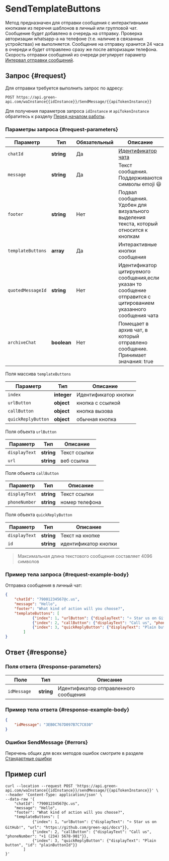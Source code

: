 # SendTemplateButtons

Метод предназначен для отправки сообщения с интерактивными кнопками из перечня шаблонов в личный или групповой чат.
Сообщение будет добавлено в очередь на отправку.  Проверка авторизации whatsapp-а на телефоне (т.е. наличие в связанных устройствах) не выполняется. Сообщение на отправку хранится 24 часа в очереди и будет отправлено сразу же после авторизации телефона. 
Скорость отправки сообщений из очереди регулирует параметр [Интервал отправки сообщений](../send-messages-delay.md).

## Запрос {#request}

Для отправки требуется выполнить запрос по адресу:
```
POST https://api.green-api.com/waInstance{{idInstance}}/SendMessage/{{apiTokenInstance}}
```

Для получения параметров запроса `idInstance` и `apiTokenInstance` обратитесь к разделу [Перед началом работы](../../before-start.md#parameters).

### Параметры запроса {#request-parameters}

Параметр | Тип | Обязательный | Описание
----- | ----- | ----- | -----
`chatId` | **string** | Да | [Идентификатор чата](../chat-id.md)
`message` | **string** | Да | Текст сообщения. Поддерживаются символы emoji 😃 
`footer` | **string** | Нет | Подвал сообщения. Удобен для визуального выделения текста, который относится к кнопкам
`templateButtons` | **array** | Да | Интерактивные кнопки сообщения
`quotedMessageId` | **string** | Нет | Идентификатор цитируемого сообщения,если указан то сообщение отправится с цитированием указанного сообщения чата
`archiveChat` | **boolean** | Нет | Помещает в архив чат, в который отправлено сообщение. Принимает значания: true|false

Поля массива `templateButtons`

Параметр | Тип | Описание
----- | ----- | -----
`index` | **integer** | Идентификатор кнопки
`urlButton` | **object** | кнопка с ссылкой
`callButton` | **object** | кнопка вызова
`quickReplyButton` | **object** | обычная кнопка 

Поля объекта `urlButton`

Параметр | Тип | Описание
----- | ----- | -----
`displayText` | **string** | Текст ссылки
`url` | **string** | веб ссылка

Поля объекта `callButton`

Параметр | Тип | Описание
----- | ----- | -----
`displayText` | **string** | Текст ссылки
`phoneNumber` | **string** | номер телефона

Поля объекта `quickReplyButton`

Параметр | Тип | Описание
----- | ----- | -----
`displayText` | **string** | Текст на кнопке
`id` | **string** | идентификатор кнопки

> Максимальная длина текстового сообщения составляет 4096 символов

### Пример тела запроса {#request-example-body}

Отправка сообщения в личный чат:
```json
{
	"chatId": "79001234567@c.us",
	"message": "Hello",
    "footer": "What kind of action will you choose?",
    "templateButtons": [
            {"index": 1, "urlButton": {"displayText": "⭐ Star us on GitHub!", "url": "https://github.com/green-api/docs"}},
            {"index": 2, "callButton": {"displayText": "Call us", "phoneNumber": "+1 (234) 5678-901"}},
            {"index": 3, "quickReplyButton": {"displayText": "Plain button", "id": "plainButtonId"}}
        ]
}
```

## Ответ {#response}

### Поля ответа {#response-parameters}

Поле | Тип |  Описание
----- | ----- | -----
`idMessage ` | **string** | Идентификатор отправленного сообщения 

### Пример тела ответа {#response-example-body}

```json
{
    "idMessage": "3EB0C767D097B7C7C030"
}
```

### Ошибки SendMessage {#errors}

Перечень общих для всех методов ошибок смотрите в разделе [Стандартные ошибки](../common-errors.md)

## Пример curl

```
curl --location --request POST 'https://api.green-api.com/waInstance{{idInstance}}/sendMessage/{{apiTokenInstance}}' \
--header 'Content-Type: application/json' \
--data-raw '{
	"chatId": "79001234567@c.us",
	"message": "Hello",
    "footer": "What kind of action will you choose?",
    "templateButtons": [
            {"index": 1, "urlButton": {"displayText": "⭐ Star us on GitHub!", "url": "https://github.com/green-api/docs"}},
            {"index": 2, "callButton": {"displayText": "Call us", "phoneNumber": "+1 (234) 5678-901"}},
            {"index": 3, "quickReplyButton": {"displayText": "Plain button", "id": "plainButtonId"}}
        ]
}'
```